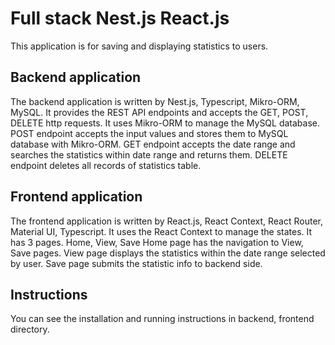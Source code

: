 # Full stack Nest.js React.js

This application is for saving and displaying statistics to users.

## Backend application

The backend application is written by Nest.js, Typescript, Mikro-ORM, MySQL.
It provides the REST API endpoints and accepts the GET, POST, DELETE http requests.
It uses Mikro-ORM to manage the MySQL database.
POST endpoint accepts the input values and stores them to MySQL database with Mikro-ORM.
GET endpoint accepts the date range and searches the statistics within date range and returns them.
DELETE endpoint deletes all records of statistics table.

## Frontend application

The frontend application is written by React.js, React Context, React Router, Material UI, Typescript.
It uses the React Context to manage the states.
It has 3 pages. Home, View, Save
Home page has the navigation to View, Save pages.
View page displays the statistics within the date range selected by user.
Save page submits the statistic info to backend side.

## Instructions

You can see the installation and running instructions in backend, frontend directory.
